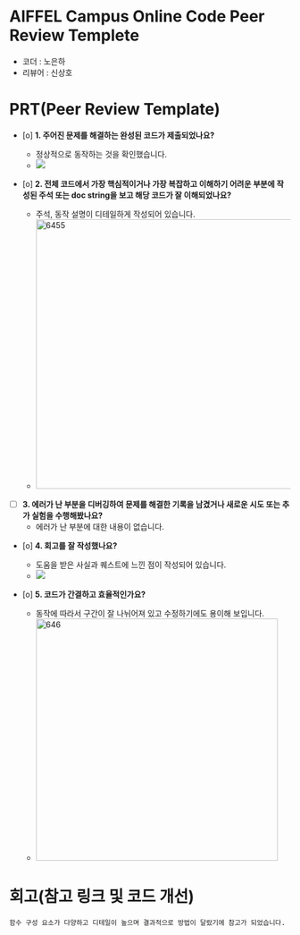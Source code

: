 # AIFFEL Campus Online Code Peer Review Templete
- 코더 : 노은하
- 리뷰어 : 신상호


# PRT(Peer Review Template)
- [o]  **1. 주어진 문제를 해결하는 완성된 코드가 제출되었나요?**
    - 정상적으로 동작하는 것을 확인했습니다.
    - <img src="https://github.com/rumelay/AIFFEL_quest_crs/blob/a27bb4f7d73906eb9aee78b74d8d469facb381d9/Fluttet/SQUest11/%ED%83%80%EC%9D%B4%EB%A8%B8%EC%8B%A4%ED%96%89.png">
    
- [o]  **2. 전체 코드에서 가장 핵심적이거나 가장 복잡하고 이해하기 어려운 부분에 작성된 
주석 또는 doc string을 보고 해당 코드가 잘 이해되었나요?**
    - 주석, 동작 설명이 디테일하게 작성되어 있습니다.
    - <img width="482" alt="6455" src="https://github.com/user-attachments/assets/879387f7-48a8-4720-82b9-fb759854e041">

        
- [ ]  **3. 에러가 난 부분을 디버깅하여 문제를 해결한 기록을 남겼거나
새로운 시도 또는 추가 실험을 수행해봤나요?**
    - 에러가 난 부분에 대한 내용이 없습니다. 
        
- [o]  **4. 회고를 잘 작성했나요?**
    - 도움을 받은 사실과 퀘스트에 느낀 점이 작성되어 있습니다.
    - <img src="https://github.com/rumelay/AIFFEL_quest_crs/blob/a27bb4f7d73906eb9aee78b74d8d469facb381d9/Fluttet/SQUest11/%ED%83%80%EC%9D%B4%EB%A8%B8%EC%8B%A4%ED%96%89.png">
        
- [o]  **5. 코드가 간결하고 효율적인가요?**
    - 동작에 따라서 구간이 잘 나뉘어져 있고 수정하기에도 용이해 보입니다.
    - <img width="433" alt="646" src="https://github.com/user-attachments/assets/f96bc9f2-4f83-42a7-b199-250ba36f09cd">



# 회고(참고 링크 및 코드 개선)
```
함수 구성 요소가 다양하고 디테일이 높으며 결과적으로 방법이 달랐기에 참고가 되었습니다.
```
